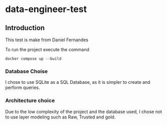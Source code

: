 # data-engineer-test

## Introduction
This test is make from Daniel Fernandes

To run the project execute the command

```
docker compose up --build
 ```

### Database Choise
I chose to use SQLite as a SQL Database, as it is simpler to create and perform queries. 

### Architecture choice
Due to the low complexity of the project and the database used, I chose not to use layer modeling such as Raw, Trusted and gold.
